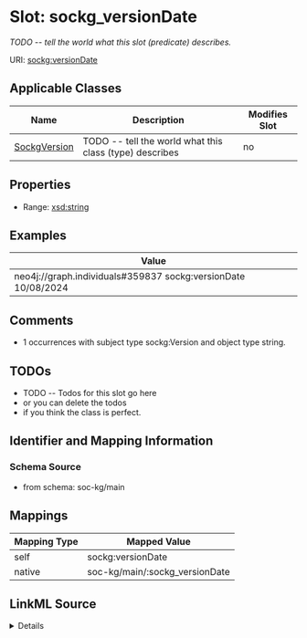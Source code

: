 

# Slot: sockg_versionDate


_TODO -- tell the world what this slot (predicate) describes._





URI: [sockg:versionDate](http://www.semanticweb.org/sockg/ontologies/2024/0/soil-carbon-ontology/versionDate)



<!-- no inheritance hierarchy -->





## Applicable Classes

| Name | Description | Modifies Slot |
| --- | --- | --- |
| [SockgVersion](../classes/SockgVersion.md) | TODO -- tell the world what this class (type) describes |  no  |







## Properties

* Range: [xsd:string](http://www.w3.org/2001/XMLSchema#string)






## Examples

| Value |
| --- |
| neo4j://graph.individuals#359837 sockg:versionDate 10/08/2024 |

## Comments

* 1 occurrences with subject type sockg:Version and object type string.

## TODOs

* TODO -- Todos for this slot go here
* or you can delete the todos
* if you think the class is perfect.

## Identifier and Mapping Information







### Schema Source


* from schema: soc-kg/main




## Mappings

| Mapping Type | Mapped Value |
| ---  | ---  |
| self | sockg:versionDate |
| native | soc-kg/main/:sockg_versionDate |




## LinkML Source

<details>
```yaml
name: sockg_versionDate
description: TODO -- tell the world what this slot (predicate) describes.
todos:
- TODO -- Todos for this slot go here
- or you can delete the todos
- if you think the class is perfect.
comments:
- 1 occurrences with subject type sockg:Version and object type string.
examples:
- value: neo4j://graph.individuals#359837 sockg:versionDate 10/08/2024
from_schema: soc-kg/main
rank: 1000
slot_uri: sockg:versionDate
alias: sockg_versionDate
domain_of:
- sockg_Version
range: string

```
</details>